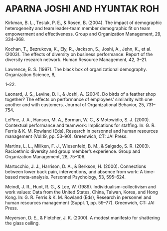 # APARNA JOSHI AND HYUNTAK ROH

Kirkman, B. L., Tesluk, P. E., & Rosen, B. (2004). The impact of demographic heterogeneity and team leader-team member demographic ﬁt on team empowerment and effectiveness. Group and Organization Management, 29, 334–368.

Kochan, T., Bezrukova, K., Ely, R., Jackson, S., Joshi, A., Jehn, K., et al. (2003). The effects of diversity on business performance: Report of the diversity research network. Human Resource Management, 42, 3–21.

Lawrence, B. S. (1997). The black box of organizational demography. Organization Science, 8,

1–22.

Leonard, J. S., Levine, D. I., & Joshi, A. (2004). Do birds of a feather shop together? The effects on performance of employees’ similarity with one another and with customers. Journal of Organizational Behavior, 25, 731–754.

LePine, J. A., Hanson, M. A., Borman, W. C., & Motowidlo, S. J. (2000). Contextual performance and teamwork: Implications for stafﬁng. In: G. R. Ferris & K. M. Rowland (Eds), Research in personnel and human resources management (Vol.19, pp. 53–90). Greenwich, CT: JAI Press.

Martins, L. L., Miliken, F. J., Wiesenfeld, B. M., & Salgado, S. R. (2003). Racioethnic diversity and group member’s experience. Group and Organization Management, 28, 75–106.

Martocchio, J. J., Harrison, D. A., & Berkson, H. (2000). Connections between lower back pain, interventions, and absence from work: A time-based meta-analysis. Personnel Psychology, 53, 595–624.

Meindl, J. R., Hunt, R. G., & Lee, W. (1989). Individualism-collectivism and work values: Data from the United States, China, Taiwan, Korea, and Hong Kong. In: G. R. Ferris & K. M. Rowland (Eds), Research in personnel and human resources management (Suppl. 1, pp. 59–77). Greenwich, CT: JAI Press.

Meyerson, D. E., & Fletcher, J. K. (2000). A modest manifesto for shattering the glass ceiling.